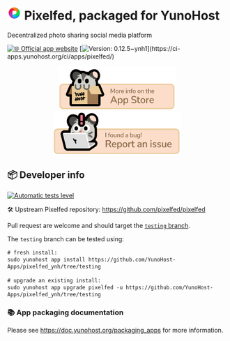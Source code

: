 <!--
N.B.: This README was automatically generated by <https://github.com/YunoHost/apps_tools/blob/main/readme_generator>
It shall NOT be edited by hand.
-->

<h1>
  <img src="https://raw.githubusercontent.com/YunoHost/apps/main/logos/pixelfed.png" width="32px" alt="Logo of Pixelfed">
  Pixelfed, packaged for YunoHost
</h1>

Decentralized photo sharing social media platform

[![🌐 Official app website](https://img.shields.io/badge/Official_app_website-darkgreen?style=for-the-badge)](https://pixelfed.org/)
[![Version: 0.12.5~ynh1](https://img.shields.io/badge/Version-0.12.5~ynh1-rgba(0,150,0,1)?style=for-the-badge)](https://ci-apps.yunohost.org/ci/apps/pixelfed/)

<div align="center">
<a href="https://apps.yunohost.org/app/pixelfed"><img height="100px" src="https://github.com/YunoHost/yunohost-artwork/raw/refs/heads/main/badges/neopossum-badges/badge_more_info_on_the_appstore.svg"/></a>
<a href="https://github.com/YunoHost-Apps/pixelfed_ynh/issues"><img height="100px" src="https://github.com/YunoHost/yunohost-artwork/raw/refs/heads/main/badges/neopossum-badges/badge_report_an_issue.svg"/></a>
</div>

## 📦 Developer info

[![Automatic tests level](https://apps.yunohost.org/badge/cilevel/pixelfed)](https://ci-apps.yunohost.org/ci/apps/pixelfed/)

🛠️ Upstream Pixelfed repository: <https://github.com/pixelfed/pixelfed>

Pull request are welcome and should target the [`testing` branch](https://github.com/YunoHost-Apps/pixelfed_ynh/tree/testing).

The `testing` branch can be tested using:
```
# fresh install:
sudo yunohost app install https://github.com/YunoHost-Apps/pixelfed_ynh/tree/testing

# upgrade an existing install:
sudo yunohost app upgrade pixelfed -u https://github.com/YunoHost-Apps/pixelfed_ynh/tree/testing
```

### 📚 App packaging documentation

Please see <https://doc.yunohost.org/packaging_apps> for more information.